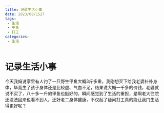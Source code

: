 ```yaml
---
title: 记录生活小事
date: 2023/08/1527
tags:
 - 生活
 - 甲鱼
 - 打工
categories:
 - 生活
---
```


# 记录生活小事
今天我妈说家里有人钓了一只野生甲鱼大概3斤多重，我刚想买下给我老婆补补身体，毕竟生了孩子身体还是比较虚、气血不足，结果说大概一千多的价钱，老婆就说不买了，八十多一斤的甲鱼也挺好的，瞬间感觉到了生活的重担，是啊老大住院还没法回来也看不到人，还好老二身体健康，不仅起了疑问打工真的能让我门生活得更好呢？